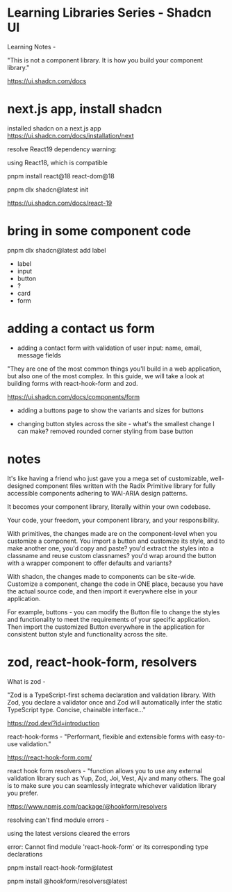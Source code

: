 # Learning Libraries Series - Shadcn UI

Learning Notes -

"This is not a component library. It is how you build your component library."

https://ui.shadcn.com/docs

# next.js app, install shadcn

installed shadcn on a next.js app
https://ui.shadcn.com/docs/installation/next

resolve React19 dependency warning:

using React18, which is compatible

pnpm install react@18 react-dom@18

pnpm dlx shadcn@latest init

https://ui.shadcn.com/docs/react-19

# bring in some component code

pnpm dlx shadcn@latest add label

- label
- input
- button
- ?
- card
- form

# adding a contact us form

- adding a contact form with validation of user input: name, email, message fields

"They are one of the most common things you'll build in a web application, but also one of the most complex. In this guide, we will take a look at building forms with react-hook-form and zod.

https://ui.shadcn.com/docs/components/form

- adding a buttons page to show the variants and sizes for buttons

- changing button styles across the site - what's the smallest change I can make? removed rounded corner styling from base button

# notes

It's like having a friend who just gave you a mega set of customizable, well-designed component files written with the Radix Primitive library for fully accessible components adhering to WAI-ARIA design patterns.

It becomes your component library, literally within your own codebase.

Your code, your freedom, your component library, and your responsibility.

With primitives, the changes made are on the component-level when you customize a component. You import a button and customize its style, and to make another one, you'd copy and paste? you'd extract the styles into a classname and reuse custom classnames? you'd wrap around the button with a wrapper component to offer defaults and variants?

With shadcn, the changes made to components can be site-wide. Customize a component, change the code in ONE place, because you have the actual source code, and then import it everywhere else in your application.

For example, buttons - you can modify the Button file to change the styles and functionality to meet the requirements of your specific application. Then import the customized Button everywhere in the application for consistent button style and functionality across the site.

# zod, react-hook-form, resolvers

What is zod -

"Zod is a TypeScript-first schema declaration and validation library.
With Zod, you declare a validator once and Zod will automatically infer the static TypeScript type. Concise, chainable interface..."

https://zod.dev/?id=introduction

react-hook-forms -
"Performant, flexible and extensible forms with easy-to-use validation."

https://react-hook-form.com/

react hook form resolvers - "function allows you to use any external validation library such as Yup, Zod, Joi, Vest, Ajv and many others. The goal is to make sure you can seamlessly integrate whichever validation library you prefer.

https://www.npmjs.com/package/@hookform/resolvers

resolving can't find module errors -

using the latest versions cleared the errors

error: Cannot find module 'react-hook-form' or its corresponding type declarations

pnpm install react-hook-form@latest

pnpm install @hookform/resolvers@latest
